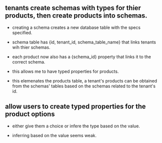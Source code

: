 ## tenants create schemas with types for thier products, then create products into schemas.

- creating a schema creates a new database table with the specs specified.

- schema table has {id, tenant_id, schema_table_name} that links tenants wih thier schemas.

- each product now also has a {schema_id} property that links it to the correct schema.

- this allows me to have typed properties for products.

- this elemenates the products table, a tenant's products can be obtained from the schemas' tables based on the schemas related to the tenant's id.

## allow users to create typed properties for the product options

- either give them a choice or infere the type based on the value.

- inferring based on the value seems weak.